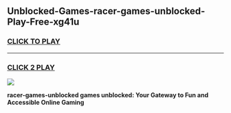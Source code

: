 
## Unblocked-Games-racer-games-unblocked-Play-Free-xg41u
<h3>
<a href="https://premium76.site?title=racer-games-unblocked&ref=18A">CLICK TO PLAY</a></h3>
<hr>

<h3>
<a href="https://premium76.site?title=racer-games-unblocked&ref=18A">CLICK 2 PLAY</a>
  
</h3>

<a href="https://premium76.site?title=racer-games-unblocked&ref=18A"><img src="https://clearcache.store/games.png"></a>


**racer-games-unblocked games unblocked: Your Gateway to Fun and Accessible Online Gaming**
